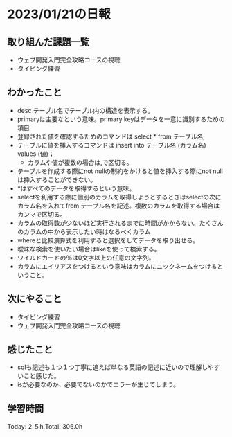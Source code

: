 # 2023/01/21の日報
## 取り組んだ課題一覧
* ウェブ開発入門完全攻略コースの視聴
* タイピング練習
## わかったこと
* desc テーブル名でテーブル内の構造を表示する。
* primaryは主要なという意味。primary keyはデータを一意に識別するための項目
* 登録された値を確認するためのコマンドは select * from テーブル名;
* テーブルに値を挿入するコマンドは insert into テーブル名 (カラム名) values (値)；
  * カラムや値が複数の場合は,で区切る。
* テーブルを作成する際にnot nullの制約をかけると値を挿入する際にnot nullは挿入することができない。
* *はすべてのデータを取得するという意味。
* selectを利用する際に個別のカラムを取得しようとするときはselectの次にカラム名を入れてfrom テーブル名を記述。複数のカラムを取得する場合はカンマで区切る。
* カラムの取得数が少ないほど実行されるまでに時間がかからない。たくさんのカラムの中から表示したい時はなるべくカラム
* whereと比較演算式を利用すると選択をしてデータを取り出せる。
* 曖昧な検索を使いたい場合はlikeを使って検索する。
* ワイルドカードの％は0文字以上の任意の文字列。
* カラムにエイリアスをつけるという意味はカラムにニックネームをつけるということ。
## 次にやること
* タイピング練習
* ウェブ開発入門完全攻略コースの視聴
## 感じたこと
* sqlも記述も１つ１つ丁寧に追えば単なる英語の記述に近いので理解しやすいこと感じた。
* isが必要なのか、必要でないのかでエラーが生じてしまう。
## 学習時間
Today: 2.５h
Total: 306.0h
